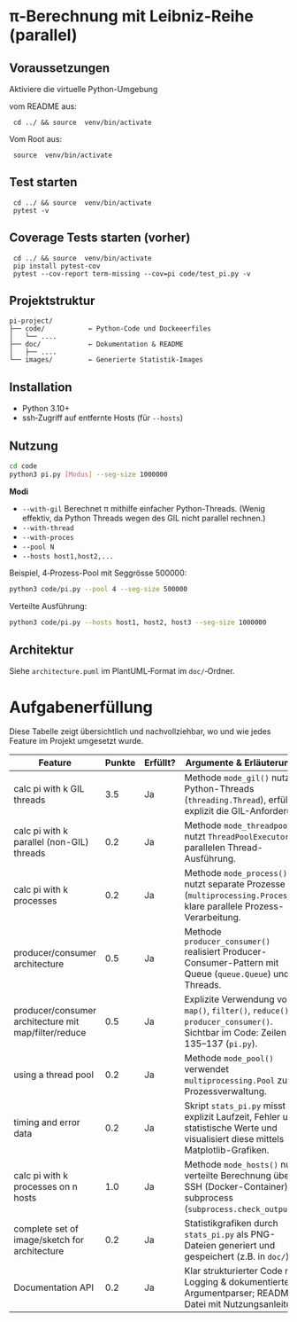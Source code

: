 # π-Berechnung mit Leibniz-Reihe (parallel)

## Voraussetzungen
Aktiviere die virtuelle Python-Umgebung 

vom README aus: 
```shell
 cd ../ && source  venv/bin/activate
```
Vom Root aus: 
```shell
 source  venv/bin/activate
```
## Test starten
````shell
 cd ../ && source  venv/bin/activate
 pytest -v
````

## Coverage Tests starten (vorher)
````shell
 cd ../ && source  venv/bin/activate
 pip install pytest-cov
 pytest --cov-report term-missing --cov=pi code/test_pi.py -v
````



## Projektstruktur
```
pi-project/
├── code/           ← Python-Code und Dockeeerfiles
│   └── ....
├── doc/            ← Dokumentation & README
│   ├── ....
└── images/         ← Generierte Statistik-Images
```

## Installation
- Python 3.10+
- ssh‑Zugriff auf entfernte Hosts (für `--hosts`)

## Nutzung
```bash
cd code
python3 pi.py [Modus] --seg-size 1000000
```
**Modi**
- `--with-gil` Berechnet π mithilfe einfacher Python-Threads. (Wenig effektiv, da Python Threads wegen des GIL nicht parallel rechnen.)
- `--with-thread`
- `--with-proces`
- `--pool N`
- `--hosts host1,host2,...`

Beispiel, 4‑Prozess-Pool mit Seggrösse 500000:
```bash
python3 code/pi.py --pool 4 --seg-size 500000
```

Verteilte Ausführung:
```bash
python3 code/pi.py --hosts host1, host2, host3 --seg-size 1000000
```

## Architektur
Siehe `architecture.puml` im PlantUML‑Format im `doc/`‑Ordner.


# Aufgabenerfüllung
Diese Tabelle zeigt übersichtlich und nachvollziehbar, wo und wie jedes Feature im Projekt umgesetzt wurde.

| Feature                                              | Punkte | Erfüllt? | Argumente & Erläuterungen                                                                                                       |
|------------------------------------------------------|--------|----------|---------------------------------------------------------------------------------------------------------------------------------|
| calc pi with k GIL threads                           | 3.5    | Ja       | Methode `mode_gil()` nutzt Python-Threads (`threading.Thread`), erfüllt explizit die GIL-Anforderung.                           |
| calc pi with k parallel (non-GIL) threads            | 0.2    | Ja       | Methode `mode_threadpool()` nutzt `ThreadPoolExecutor` zur parallelen Thread-Ausführung.                                        |
| calc pi with k processes                             | 0.2    | Ja       | Methode `mode_process()` nutzt separate Prozesse (`multiprocessing.Process`), klare parallele Prozess-Verarbeitung.             |
| producer/consumer architecture                       | 0.5    | Ja       | Methode `producer_consumer()` realisiert Producer-Consumer-Pattern mit Queue (`queue.Queue`) und Threads.                       |
| producer/consumer architecture mit map/filter/reduce | 0.5    | Ja       | Explizite Verwendung von `map()`, `filter()`, `reduce()` in `producer_consumer()`. Sichtbar im Code: Zeilen 135–137 (`pi.py`).  |
| using a thread pool                                  | 0.2    | Ja       | Methode `mode_pool()` verwendet `multiprocessing.Pool` zur Prozessverwaltung.                                                   |
| timing and error data                                | 0.2    | Ja       | Skript `stats_pi.py` misst explizit Laufzeit, Fehler und statistische Werte und visualisiert diese mittels Matplotlib-Grafiken. |
| calc pi with k processes on n hosts                  | 1.0    | Ja       | Methode `mode_hosts()` nutzt verteilte Berechnung über SSH (Docker-Container) und subprocess (`subprocess.check_output()`).     |
| complete set of image/sketch for architecture        | 0.2    | Ja       | Statistikgrafiken durch `stats_pi.py` als PNG-Dateien generiert und gespeichert (z.B. in `doc/`).                               |
| Documentation API                                    | 0.2    | Ja       | Klar strukturierter Code mit Logging & dokumentierter Argumentparser; README-Datei mit Nutzungsanleitung.                       |


